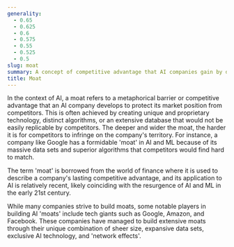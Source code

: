 ```yaml
---
generality:
  - 0.65
  - 0.625
  - 0.6
  - 0.575
  - 0.55
  - 0.525
  - 0.5
slug: moat
summary: A concept of competitive advantage that AI companies gain by developing proprietary data, algorithms, and models.
title: Moat
---
```


In the context of AI, a moat refers to a metaphorical barrier or competitive advantage that an AI company develops to protect its market position from competitors. This is often achieved by creating unique and proprietary technology, distinct algorithms, or an extensive database that would not be easily replicable by competitors. The deeper and wider the moat, the harder it is for competitors to infringe on the company's territory. For instance, a company like Google has a formidable 'moat' in AI and ML because of its massive data sets and superior algorithms that competitors would find hard to match.

The term 'moat' is borrowed from the world of finance where it is used to describe a company's lasting competitive advantage, and its application to AI is relatively recent, likely coinciding with the resurgence of AI and ML in the early 21st century.

While many companies strive to build moats, some notable players in building AI 'moats' include tech giants such as Google, Amazon, and Facebook. These companies have managed to build extensive moats through their unique combination of sheer size, expansive data sets, exclusive AI technology, and 'network effects'.
